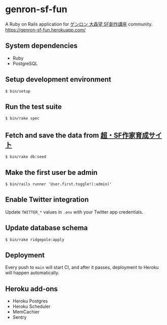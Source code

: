 # genron-sf-fun

A Ruby on Rails application for [ゲンロン 大森望 SF創作講座](https://school.genron.co.jp/sf/) community.  
https://genron-sf-fun.herokuapp.com/

## System dependencies

- Ruby
- PostgreSQL

## Setup development environment

    $ bin/setup

## Run the test suite

    $ bin/rake spec

## Fetch and save the data from [超・SF作家育成サイト](https://school.genron.co.jp/works/sf/)

    $ bin/rake db:seed

## Make the first user be admin

    $ bin/rails runner 'User.first.toggle!(:admin)'

## Enable Twitter integration

Update `TWITTER_*` values in `.env` with your Twitter app credentials.

## Update database schema

    $ bin/rake ridgepole:apply

## Deployment

Every push to `main` will start CI, and after it passes, deployment to Heroku will happen automatically. 

## Heroku add-ons

- Heroku Postgres
- Heroku Scheduler
- MemCachier
- Sentry
